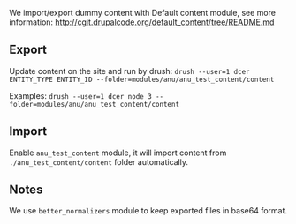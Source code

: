 We import/export dummy content with Default content module, 
see more information: http://cgit.drupalcode.org/default_content/tree/README.md

## Export
Update content on the site and run by drush:
`drush --user=1 dcer ENTITY_TYPE ENTITY_ID --folder=modules/anu/anu_test_content/content`

Examples:
`drush --user=1 dcer node 3 --folder=modules/anu/anu_test_content/content`

## Import
Enable `anu_test_content` module, it will import content from `./anu_test_content/content` folder automatically.

## Notes
We use `better_normalizers` module to keep exported files in base64 format.
